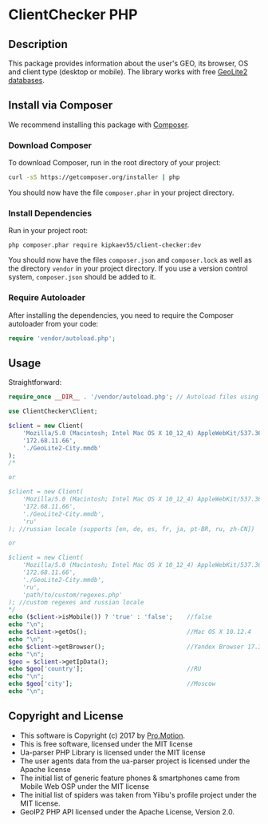 # ClientChecker PHP #

## Description ##

This package provides information about the user's GEO,
its browser, OS and client type (desktop or mobile).
The library works with free [GeoLite2 databases](http://dev.maxmind.com/geoip/geoip2/geolite2/).

## Install via Composer ##

We recommend installing this package with [Composer](http://getcomposer.org/).

### Download Composer ###

To download Composer, run in the root directory of your project:

```bash
curl -sS https://getcomposer.org/installer | php
```

You should now have the file `composer.phar` in your project directory.

### Install Dependencies ###

Run in your project root:

```
php composer.phar require kipkaev55/client-checker:dev
```

You should now have the files `composer.json` and `composer.lock` as well as
the directory `vendor` in your project directory. If you use a version control
system, `composer.json` should be added to it.

### Require Autoloader ###

After installing the dependencies, you need to require the Composer autoloader
from your code:

```php
require 'vendor/autoload.php';
```

## Usage ##

Straightforward:

```php
require_once __DIR__ . '/vendor/autoload.php'; // Autoload files using Composer autoload

use ClientChecker\Client;

$client = new Client(
    'Mozilla/5.0 (Macintosh; Intel Mac OS X 10_12_4) AppleWebKit/537.36 (KHTML, like Gecko) Chrome/56.0.2924.87 YaBrowser/17.3.1.838 Yowser/2.5 Safari/537.36',
    '172.68.11.66',
    './GeoLite2-City.mmdb'
);
/*

or

$client = new Client(
    'Mozilla/5.0 (Macintosh; Intel Mac OS X 10_12_4) AppleWebKit/537.36 (KHTML, like Gecko) Chrome/56.0.2924.87 YaBrowser/17.3.1.838 Yowser/2.5 Safari/537.36',
    '172.68.11.66',
    './GeoLite2-City.mmdb',
    'ru'
); //russian locale (supports [en, de, es, fr, ja, pt-BR, ru, zh-CN])

or

$client = new Client(
    'Mozilla/5.0 (Macintosh; Intel Mac OS X 10_12_4) AppleWebKit/537.36 (KHTML, like Gecko) Chrome/56.0.2924.87 YaBrowser/17.3.1.838 Yowser/2.5 Safari/537.36',
    '172.68.11.66',
    './GeoLite2-City.mmdb',
    'ru',
    'path/to/custom/regexes.php'
); //custom regexes and russian locale
*/
echo ($client->isMobile()) ? 'true' : 'false';    //false
echo "\n";
echo $client->getOs();                            //Mac OS X 10.12.4
echo "\n";
echo $client->getBrowser();                       //Yandex Browser 17.3.1
echo "\n";
$geo = $client->getIpData();
echo $geo['country'];                             //RU
echo "\n"; 
echo $geo['city'];                                //Moscow
echo "\n";
```

## Copyright and License ##

* This software is Copyright (c) 2017 by [Pro.Motion](http://prmotion.ru).
* This is free software, licensed under the MIT license
* Ua-parser PHP Library is licensed under the MIT license
* The user agents data from the ua-parser project is licensed under the Apache license
* The initial list of generic feature phones & smartphones came from Mobile Web OSP under the MIT license
* The initial list of spiders was taken from Yiibu's profile project under the MIT license.
* GeoIP2 PHP API licensed under the Apache License, Version 2.0.
